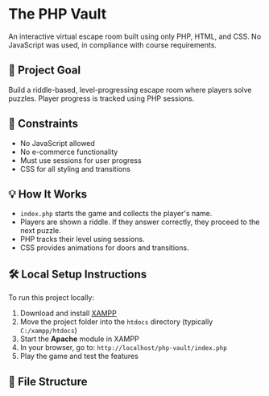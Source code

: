 # The PHP Vault

An interactive virtual escape room built using only PHP, HTML, and CSS. No JavaScript was used, in compliance with course requirements.

## 🎯 Project Goal

Build a riddle-based, level-progressing escape room where players solve puzzles. Player progress is tracked using PHP sessions.

## 🚫 Constraints

- No JavaScript allowed
- No e-commerce functionality
- Must use sessions for user progress
- CSS for all styling and transitions

## 💡 How It Works

- `index.php` starts the game and collects the player's name.
- Players are shown a riddle. If they answer correctly, they proceed to the next puzzle.
- PHP tracks their level using sessions.
- CSS provides animations for doors and transitions.

## 🛠️ Local Setup Instructions

To run this project locally:

1. Download and install [XAMPP](https://www.apachefriends.org/)
2. Move the project folder into the `htdocs` directory (typically `C:/xampp/htdocs`)
3. Start the **Apache** module in XAMPP
4. In your browser, go to: `http://localhost/php-vault/index.php`
5. Play the game and test the features

## 📂 File Structure

